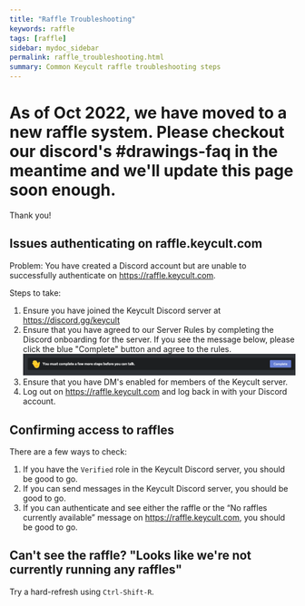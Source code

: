 ```yaml
---
title: "Raffle Troubleshooting"
keywords: raffle
tags: [raffle]
sidebar: mydoc_sidebar
permalink: raffle_troubleshooting.html
summary: Common Keycult raffle troubleshooting steps
---
```

# As of Oct 2022, we have moved to a new raffle system. Please checkout our discord's #drawings-faq in the meantime and we'll update this page soon enough.
Thank you!

## Issues authenticating on raffle.keycult.com

Problem: You have created a Discord account but are unable to successfully authenticate on <https://raffle.keycult.com>.

Steps to take:

1. Ensure you have joined the Keycult Discord server at <https://discord.gg/keycult>
2. Ensure that you have agreed to our Server Rules by completing the Discord onboarding for the server. If you see the message below, please click the blue "Complete" button and agree to the rules.
![](/images/NeedToVerify.png)
3. Ensure that you have DM's enabled for members of the Keycult server.
4. Log out on <https://raffle.keycult.com> and log back in with your Discord account.




## Confirming access to raffles

There are a few ways to check:

1. If you have the `Verified` role in the Keycult Discord server, you should be good to go.
2. If you can send messages in the Keycult Discord server, you should be good to go.
3. If you can authenticate and see either the raffle or the “No raffles currently available” message on <https://raffle.keycult.com>, you should be good to go.


## Can't see the raffle? "Looks like we're not currently running any raffles"

Try a hard-refresh using `Ctrl-Shift-R`.
